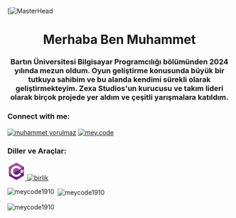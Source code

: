 [![MasterHead](https://www.bing.com/images/search?view=detailV2&ccid=xekwnElz&id=85E4F40690F6B8F24D46BAED32FDC437B4564534&thid=OIP.xekwnElzBVeR79MiTb1TygHaD7&mediaurl=https%3a%2f%2fclipground.com%2fimages%2funity-3d-logo-4.jpg&cdnurl=https%3a%2f%2fth.bing.com%2fth%2fid%2fR.c5e9309c4973055791efd3224dbd53ca%3frik%3dNEVWtDfE%252fTLtug%26pid%3dImgRaw%26r%3d0&exph=1020&expw=1920&q=unity&simid=608046831667864621&FORM=IRPRST&ck=F775A78FCA440B3659239B538D736551&selectedIndex=41&itb=0&ajaxhist=0&ajaxserp=0)
<h1 align="center">Merhaba Ben Muhammet</h1>
<h3 align="center">Bartın Üniversitesi Bilgisayar Programcılığı bölümünden 2024 yılında mezun oldum. Oyun geliştirme konusunda büyük bir tutkuya sahibim ve bu alanda kendimi sürekli olarak geliştirmekteyim. Zexa Studios'un kurucusu ve takım lideri olarak birçok projede yer aldım ve çeşitli yarışmalara katıldım.</h3>

<h3 align="left">Connect with me:</h3>
<p align="left">
<a href="https://linkedin.com/in/muhammet yorulmaz" target="blank"><img align="center" src="https://raw.githubusercontent.com/rahuldkjain/github-profile-readme-generator/master/src/images/icons/Social/linked-in-alt.svg" alt="muhammet yorulmaz" height="30" width="40" /></a>
<a href="https://instagram.com/mey.code" target="blank"><img align="center" src="https://raw.githubusercontent.com/rahuldkjain/github-profile-readme-generator/master/src/images/icons/Social/instagram.svg" alt="mey.code" height="30" width="40" /></a>
</p>

<h3 align="left">Diller ve Araçlar:</h3>
<p align="left"> <a href="https://www.w3schools.com/cs/" target="_blank" rel="noreferrer"> <img src="https://raw.githubusercontent.com/devicons/devicon/master/icons/csharp/csharp-original.svg" alt="csharp" width="40" height="40"/> </a> <a href="https://unity.com/" target="_blank" rel="noreferrer"> <img src="https://www.vectorlogo.zone/logos/unity3d/unity3d-icon.svg" alt="birlik" genişlik="40" yükseklik="40"/> </a> </p>

<p><img align="left" src="https://github-readme-stats.vercel.app/api/top-langs?username=meycode1910&show_icons=true&locale=en&layout=compact" alt="meycode1910" /></p>

<p>&nbsp; <img align="center" src="https://github-readme-stats.vercel.app/api?username=meycode1910&show_icons=true&locale=en" alt="meycode1910" /></p>

<p><img align="center" src="https://github-readme-streak-stats.herokuapp.com/?user=meycode1910&" alt="meycode1910" /></p>
